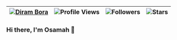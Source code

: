 | [![Diram Bora](https://img.shields.io/badge/OsamahAwadh-OS-<COLOR>.svg)](https://shields.io/) | ![Profile Views](https://komarev.com/ghpvc/?username=oaokm&color=green) | ![Followers](https://img.shields.io/github/followers/oaokm) | ![Stars](https://img.shields.io/github/stars/oaokm?label=Profile%20Stars&logo=Profile%20stars&logoColor=g) |
--| --| --| --|
### Hi there, I'm Osamah 👋

<!--
**oaokm/oaokm** is a ✨ _special_ ✨ repository because its `README.md` (this file) appears on your GitHub profile.

Here are some ideas to get you started:

- 🔭 I’m currently working on ...
- 🌱 I’m currently learning ...
- 👯 I’m looking to collaborate on ...
- 🤔 I’m looking for help with ...
- 💬 Ask me about ...
- 📫 How to reach me: ...
- 😄 Pronouns: ...
- ⚡ Fun fact: ...
-->
